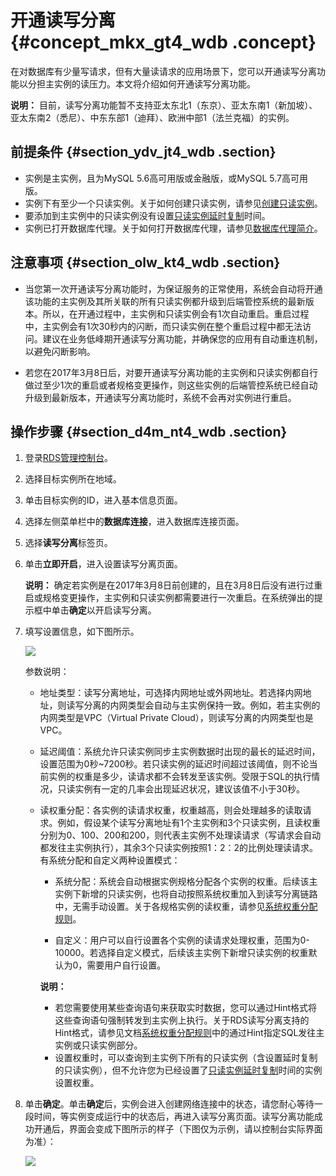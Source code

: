 # 开通读写分离 {#concept_mkx_gt4_wdb .concept}

在对数据库有少量写请求，但有大量读请求的应用场景下，您可以开通读写分离功能以分担主实例的读压力。本文将介绍如何开通读写分离功能。

**说明：** 目前，读写分离功能暂不支持亚太东北1（东京）、亚太东南1（新加坡）、亚太东南2（悉尼）、中东东部1（迪拜）、欧洲中部1（法兰克福）的实例。

## 前提条件 {#section_ydv_jt4_wdb .section}

-   实例是主实例，且为MySQL 5.6高可用版或金融版，或MySQL 5.7高可用版。
-   实例下有至少一个只读实例。关于如何创建只读实例，请参见[创建只读实例](../../../../intl.zh-CN/快速入门MySQL版/扩展实例/只读实例/创建只读实例.md)。
-   要添加到主实例中的只读实例没有设置[只读实例延时复制](intl.zh-CN/.md#)时间。
-   实例已打开数据库代理。关于如何打开数据库代理，请参见[数据库代理简介](https://www.alibabacloud.com/help/zh/doc-detail/72253.htm)。

## 注意事项 {#section_olw_kt4_wdb .section}

-   当您第一次开通读写分离功能时，为保证服务的正常使用，系统会自动将开通该功能的主实例及其所关联的所有只读实例都升级到后端管控系统的最新版本。所以，在开通过程中，主实例和只读实例会有1次自动重启。重启过程中，主实例会有1次30秒内的闪断，而只读实例在整个重启过程中都无法访问。建议在业务低峰期开通读写分离功能，并确保您的应用有自动重连机制，以避免闪断影响。

-   若您在2017年3月8日后，对要开通读写分离功能的主实例和只读实例都自行做过至少1次的重启或者规格变更操作，则这些实例的后端管控系统已经自动升级到最新版本，开通读写分离功能时，系统不会再对实例进行重启。


## 操作步骤 {#section_d4m_nt4_wdb .section}

1.  登录[RDS管理控制台](https://rdsnew.console.aliyun.com/console/index#/rdsList/)。
2.  选择目标实例所在地域。
3.  单击目标实例的ID，进入基本信息页面。
4.  选择左侧菜单栏中的**数据库连接**，进入数据库连接页面。
5.  选择**读写分离**标签页。
6.  单击**立即开启**，进入设置读写分离页面。

    **说明：** 确定若实例是在2017年3月8日前创建的，且在3月8日后没有进行过重启或规格变更操作，主实例和只读实例都需要进行一次重启。在系统弹出的提示框中单击**确定**以开启读写分离。

7.  填写设置信息，如下图所示。

    ![](http://static-aliyun-doc.oss-cn-hangzhou.aliyuncs.com/assets/img/7915/15330313453097_zh-CN.png)

    参数说明：

    -   地址类型：读写分离地址，可选择内网地址或外网地址。若选择内网地址，则读写分离的内网类型会自动与主实例保持一致。例如，若主实例的内网类型是VPC（Virtual Private Cloud），则读写分离的内网类型也是VPC。

    -   延迟阈值：系统允许只读实例同步主实例数据时出现的最长的延迟时间，设置范围为0秒~7200秒。若只读实例的延迟时间超过该阈值，则不论当前实例的权重是多少，读请求都不会转发至该实例。受限于SQL的执行情况，只读实例有一定的几率会出现延迟状况，建议该值不小于30秒。

    -   读权重分配：各实例的读请求权重，权重越高，则会处理越多的读取请求。例如，假设某个读写分离地址有1个主实例和3个只读实例，且读权重分别为0、100、200和200，则代表主实例不处理读请求（写请求会自动都发往主实例执行），其余3个只读实例按照1：2：2的比例处理读请求。有系统分配和自定义两种设置模式：

        -   系统分配：系统会自动根据实例规格分配各个实例的权重。后续该主实例下新增的只读实例，也将自动按照系统权重加入到读写分离链路中，无需手动设置。关于各规格实例的读权重，请参见[系统权重分配规则](intl.zh-CN/用户指南/读写分离/系统权重分配规则.md#)。

        -   自定义：用户可以自行设置各个实例的读请求处理权重，范围为0-10000。若选择自定义模式，后续该主实例下新增只读实例的权重默认为0，需要用户自行设置。

        **说明：** 

        -   若您需要使用某些查询语句来获取实时数据，您可以通过Hint格式将这些查询语句强制转发到主实例上执行。关于RDS读写分离支持的Hint格式，请参见文档[系统权重分配规则](intl.zh-CN/用户指南/读写分离/系统权重分配规则.md#)中的通过Hint指定SQL发往主实例或只读实例部分。
        -   设置权重时，可以查询到主实例下所有的只读实例（含设置延时复制的只读实例），但不允许您为已经设置了[只读实例延时复制](intl.zh-CN/.md#)时间的实例设置权重。
8.  单击**确定**。单击**确定**后，实例会进入创建网络连接中的状态，请您耐心等待一段时间，等实例变成运行中的状态后，再进入读写分离页面。读写分离功能成功开通后，界面会变成下图所示的样子（下图仅为示例，请以控制台实际界面为准）：

    ![](http://static-aliyun-doc.oss-cn-hangzhou.aliyuncs.com/assets/img/7915/15330313453099_zh-CN.png)


